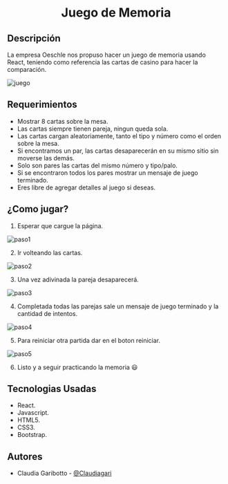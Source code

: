 
  <h1 align="center">Juego de Memoria</h1>

##  Descripción

La empresa Oeschle nos propuso hacer un juego de memoria usando React, teniendo como referencia las cartas de casino para hacer la comparación. 

![juego](https://user-images.githubusercontent.com/32285734/39687015-f8b12982-5191-11e8-88e7-c2149d7a0588.png)

## Requerimientos
* Mostrar 8 cartas sobre la mesa.
* Las cartas siempre tienen pareja, ningun queda sola.
* Las cartas cargan aleatoriamente, tanto el tipo y número como el orden sobre la mesa.
* Si encontramos un par, las cartas desaparecerán en su mismo sitio sin moverse las demás.
* Solo son pares las cartas del mismo número y tipo/palo.
* Si se encontraron todos los pares mostrar un mensaje de juego terminado.
* Eres libre de agregar detalles al juego si deseas.

## ¿Como jugar?
1. Esperar que cargue la página.

![paso1](https://user-images.githubusercontent.com/32285734/39687786-8947e80c-5195-11e8-8c66-3821c475f109.png)

2. Ir volteando las cartas.

![paso2](https://user-images.githubusercontent.com/32285734/39687875-e5787ec0-5195-11e8-87d2-e8d3ad4d08fe.png)

3. Una vez adivinada la pareja desaparecerá.

![paso3](https://user-images.githubusercontent.com/32285734/39687962-3797420e-5196-11e8-8dcd-0e4d53a47c4f.png)

4. Completada todas las parejas sale un mensaje de juego terminado y la cantidad de intentos.

![paso4](https://user-images.githubusercontent.com/32285734/39688097-c0e3ac78-5196-11e8-923f-8e6217d3a2ff.png)

5. Para reiniciar otra partida dar en el boton reiniciar.

![paso5](https://user-images.githubusercontent.com/32285734/39688177-240a0ad6-5197-11e8-9510-7c798f283be7.png)

6. Listo y a seguir practicando la memoria :smiley:


##  Tecnologias Usadas

- React.
- Javascript.
- HTML5.
- CSS3.
- Bootstrap.

## Autores

- Claudia Garibotto - [@Claudiagari](https://github.com/Claudiagari)
